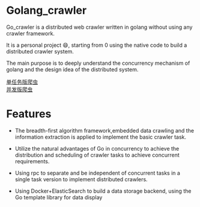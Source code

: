 # Golang_crawler

Go_crawler is a distributed web crawler written in golang without using any crawler framework.


It is a personal project :smile:, starting from 0 using the native code to build a distributed crawler system.


The main purpose is to deeply understand the concurrency mechanism of golang and the design idea of the distributed system.

[单任务版爬虫](https://wxning1107.github.io/2019/07/12/go-crawler1/)   
[并发版爬虫](https://wxning1107.github.io/2019/08/03/go-crawler2/)

# Features

- The breadth-first algorithm framework,embedded data crawling and the information extraction is applied to implement the basic crawler task.

- Utilize the natural advantages of Go in concurrency to achieve the distribution and scheduling of crawler tasks to achieve concurrent requirements.

- Using rpc to separate and be independent of concurrent tasks in a  single task version to implement distributed crawlers.

- Using Docker+ElasticSearch to build a data storage backend, using the Go template library for data display
